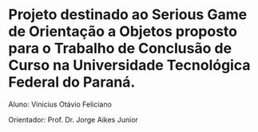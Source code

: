 # Projeto destinado ao Serious Game de Orientação a Objetos proposto para o Trabalho de Conclusão de Curso na Universidade Tecnológica Federal do Paraná.

Aluno: Vinicius Otávio Feliciano


Orientador: Prof. Dr. Jorge Aikes Junior
